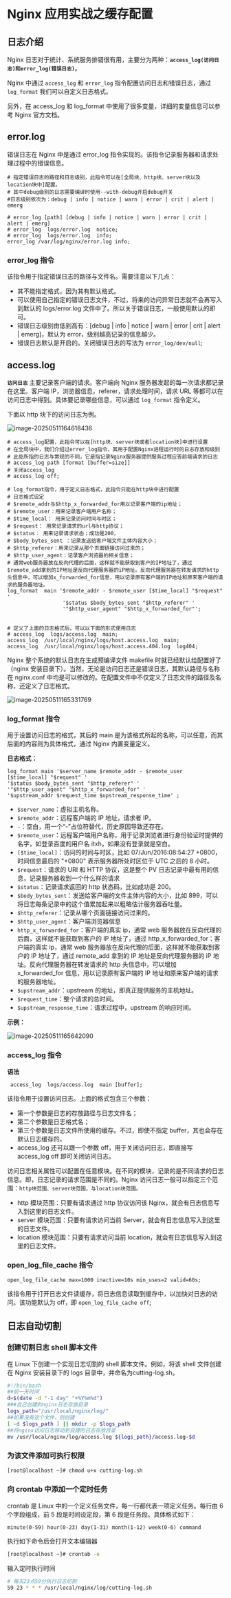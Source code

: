# Nginx 应用实战之缓存配置

## 日志介绍

Nginx 日志对于统计、系统服务排错很有用，主要分为两种：**`access_log(访问日志)和error_log(错误日志)`**。

Nginx 中通过 `access_log` 和 `error_log` 指令配置访问日志和错误日志，通过 `log_format` 我们可以自定义日志格式。

另外，在 access_log 和 log_format 中使用了很多变量，详细的变量信息可以参考 Nginx 官方文档。

## error.log

错误日志在 Nginx 中是通过 error_log 指令实现的。该指令记录服务器和请求处理过程中的错误信息。

```nginx
# 指定错误日志的路径和日志级别，此指令可以在[全局块、http块、server块以及location块中]配置。
# 其中debug级别的日志需要编译时使用--with-debug开启debug开关
#日志级别依次为：debug | info | notice | warn | error | crit | alert | emerg

# error_log [path] [debug | info | notice | warn | error | crit | alert | emerg] 
# error_log  logs/error.log  notice;
# error_log  logs/error.log  info;
error_log /var/log/nginx/error.log info;
```

### error_log 指令

该指令用于指定错误日志的路径与文件名。需要注意以下几点：

- 其不能指定格式，因为其有默认格式。
- 可以使用自己指定的错误日志文件，不过，将来的访问异常日志就不会再写入到默认的 logs/error.log 文件中了。所以关于错误日志，一般使用默认的即可。
- 错误日志级别由低到高有：[debug | info | notice | warn | error | crit | alert | emerg]，默认为 error，级别越高记录的信息越少。
- 错误日志默认是开启的。关闭错误日志的写法为 `error_log/dev/null`;

## access.log

**`访问日志`** 主要记录客户端的请求。客户端向 Nginx 服务器发起的每一次请求都记录在这里。客户端 IP，浏览器信息，referer，请求处理时间，请求 URL 等都可以在访问日志中得到。具体要记录哪些信息，可以通过 `log_format` 指令定义。

下面以 http 块下的访问日志为例。

![image-20250511164618436](assets/image-20250511164618436.png)

```nginx
# access_log配置，此指令可以在[http块、server块或者location块]中进行设置
# 在全局块中，我们介绍过errer_log指令，其用于配置Nginx进程运行时的日志存放和级别
# 此处所指的日志与常规的不同，它是指记录Nginx服务器提供服务过程应答前端请求的日志
# access_log path [format [buffer=size]]
# 关闭access_log
# access_log off;

# log_format指令，用于定义日志格式，此指令只能在http块中进行配置
# 日志格式设定
# $remote_addr与$http_x_forwarded_for用以记录客户端的ip地址；
# $remote_user：用来记录客户端用户名称；
# $time_local： 用来记录访问时间与时区；
# $request： 用来记录请求的url与http协议；
# $status： 用来记录请求状态；成功是200，
# $body_bytes_sent ：记录发送给客户端文件主体内容大小；
# $http_referer：用来记录从那个页面链接访问过来的；
# $http_user_agent：记录客户浏览器的相关信息；
# 通常web服务器放在反向代理的后面，这样就不能获取到客户的IP地址了，通过$remote_add拿到的IP地址是反向代理服务器的iP地址。反向代理服务器在转发请求的http头信息中，可以增加x_forwarded_for信息，用以记录原有客户端的IP地址和原来客户端的请求的服务器地址。
log_format  main '$remote_addr - $remote_user [$time_local] "$request" '
                  '$status $body_bytes_sent "$http_referer" '
                  '"$http_user_agent" "$http_x_forwarded_for"';


# 定义了上面的日志格式后，可以以下面的形式使用日志
# access_log  logs/access.log  main;
access_log  /usr/local/nginx/logs/host.access.log  main;
access_log  /usr/local/nginx/logs/host.access.404.log  log404;

```

Nginx 整个系统的默认日志在生成预编译文件 makefile 时就已经默认给配置好了（nginx 安装目录下）。当然，无论是访问日志还是错误日志，其默认路径与名称在 nginx.conf 中均是可以修改的。在配置文件中不仅定义了日志文件的路径及名称，还定义了日志格式。

![image-20250511165331769](assets/image-20250511165331769.png)

### log_format 指令

用于设置访问日志的格式，其后的 main 是为该格式所起的名称，可以任意，而其后面的内容则为具体格式，通过 Nginx 内置变量定义。

**日志格式：**

```nginx
log_format main '$server_name $remote_addr - $remote_user [$time_local] "$request" '
'$status $body_bytes_sent "$http_referer" '
'"$http_user_agent" "$http_x_forwarded_for" '
'$upstream_addr $request_time $upstream_response_time' ;
```

- `$server_name`：虚拟主机名称。
- `$remote_addr`：远程客户端的 IP 地址，请求者 IP。
- `-`：空白，用一个“-”占位符替代，历史原因导致还存在。
- `$remote_user`：远程客户端用户名称，用于记录浏览者进行身份验证时提供的名字，如登录百度的用户名 itxh，如果没有登录就是空白。
- `[$time_local]`：访问的时间与时区，比如 07/Jun/2016:08:54:27 +0800，时间信息最后的 "+0800" 表示服务器所处时区位于 UTC 之后的 8 小时。
- `$request`：请求的 URI 和 HTTP 协议，这是整个 PV 日志记录中最有用的信息，记录服务器收到一个什么样的请求
- `$status`：记录请求返回的 http 状态码，比如成功是 200。
- `$body_bytes_sent`：发送给客户端的文件主体内容的大小，比如 899，可以将日志每条记录中的这个值累加起来以粗略估计服务器吞吐量。
- `$http_referer`：记录从哪个页面链接访问过来的。
- `$http_user_agent`：客户端浏览器信息
- `http_x_forwarded_for`：客户端的真实 ip，通常 web 服务器放在反向代理的后面，这样就不能获取到客户的 IP 地址了，通过 http_x_forwarded_for：客户端的真实 ip，通常 web 服务器放在反向代理的后面，这样就不能获取到客户的 IP 地址了，通过 remote_add 拿到的 IP 地址是反向代理服务器的 iP 地址。反向代理服务器在转发请求的 http 头信息中，可以增加 x_forwarded_for 信息，用以记录原有客户端的 IP 地址和原来客户端的请求的服务器地址。
- `$upstream_addr`：upstream 的地址，即真正提供服务的主机地址。
- `$request_time`：整个请求的总时间。
- `$upstream_response_time`：请求过程中，upstream 的响应时间。

**示例：**

![image-20250511165642090](assets/image-20250511165642090.png)

### access_log 指令

**语法**

```nginx
 access_log  logs/access.log  main [buffer];
```

该指令用于设置访问日志。上面的格式包含三个参数：

- 第一个参数是日志的存放路径与日志文件名；
- 第二个参数是日志格式名；
- 第三个参数是日志文件所使用的缓存。不过，即使不指定 buffer，其也会存在默认日志缓存的。
- access_log 还可以跟一个参数 off，用于关闭访问日志，即直接写 access_log off 即可关闭访问日志。

访问日志相关属性可以配置在任意模块。在不同的模块，记录的是不同请求的日志信息。即，日志记录的请求范围是不同的。Nginx 访问日志一般可以指定三个范围：`http块范围、server块范围，与location块范围。`

- http 模块范围：只要有请求通过 http 协议访问该 Nginx，就会有日志信息写入到这里的日志文件。
- server 模块范围：只要有请求访问当前 Server，就会有日志信息写入到这里的日志文件。
- location 模块范围：只要有请求访问当前 location，就会有日志信息写入到这里的日志文件。


### open_log_file_cache 指令

```nginx
open_log_file_cache max=1000 inactive=10s min_uses=2 valid=60s;
```

该指令用于打开日志文件读缓存，将日志信息读取到缓存中，以加快对日志的访问。该功能默认为 off，即 `open_log_file_cache off`;

## 日志自动切割

### 创建切割日志 shell 脚本文件

在 Linux 下创建一个实现日志切割的 shell 脚本文件。例如，将该 shell 文件创建在 Nginx 安装目录下的 logs 目录中，并命名为cutting-log.sh。

```bash
#!/bin/bash
##前一天时间
d=$(date -d "-1 day" "+%Y%m%d")
###自己创建的nginx日志存放目录 
logs_path="/usr/local/nginx/log/"
##如果没有这个文件，则创建
[ -d $logs_path ] || mkdir -p $logs_path
##将nginx访问日志移动到自建的日志存放目录
mv /usr/local/nginx/log/access.log ${logs_path}/access.log-$d
```

### 为该文件添加可执行权限

```bash
[root@localhost ~]# chmod u+x cutting-log.sh
```

### 向 crontab 中添加一个定时任务

crontab 是 Linux 中的一个定义任务文件，每一行都代表一项定义任务。每行由 6 个字段组成，前 5 段是时间设定段，第 6 段是任务段。具体格式如下：

```shell
minute(0-59) hour(0-23) day(1-31) month(1-12) week(0-6) command
```

执行如下命令后会打开文本编辑器

```bash
[root@localhost ~]# crontab -e
```

输入定时执行时间

```bash
# 每天23点59分执行日志切割
59 23 * * * /usr/local/nginx/log/cutting-log.sh
```

